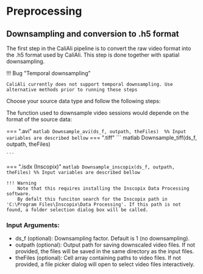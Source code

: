 # Preprocessing



## Downsampling and conversion to .h5 format <a id="downsampling"></a>

The first step in the CaliAli pipeline is to convert the raw video format into the .h5 format used by CaliAli. This step is done together with spatial downsampling.

!!! Bug "Temporal downsampling"

	CaliAli currently does not support temporal downsampling. Use alternative methods prior to running these steps

Choose your source data type and follow the following steps:

The function used to downsample video sessions would depende on the format of the source data:

=== ".avi"
	``` matlab
	Downsample_avi(ds_f, outpath, theFiles)	
	%% Input variables are described bellow
	```
=== ".tiff"
	``` matlab
	Downsample_tiff(ds_f, outpath, theFiles)	
	
	```
=== ".isdx (Inscopix)"
	``` matlab
	Downsample_inscopix(ds_f, outpath, theFiles)
	%% Input variables are described bellow	
	```
	
	!!! Warning
		Note that this requires installing the Inscopix Data Processing software. 
		By defalt this funciton search for the Inscopix path in 'C:\Program Files\Inscopix\Data Processing'. If this path is not found, a folder selection dialog box will be called.

	
	
	
	
### Input Arguments:

-	ds_f (optional): Downsampling factor. Default is 1 (no downsampling).
-	outpath (optional): Output path for saving downscaled video files. If not provided, the files will be saved in the same directory as the input files.
-	theFiles (optional): Cell array containing paths to video files. If not provided, a file picker dialog will open to select video files interactively.	
	
